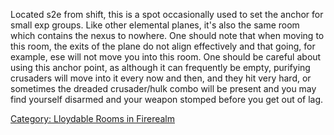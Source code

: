 Located s2e from shift, this is a spot occasionally used to set the
anchor for small exp groups. Like other elemental planes, it's also the
same room which contains the nexus to nowhere. One should note that when
moving to this room, the exits of the plane do not align effectively and
that going, for example, ese will not move you into this room. One
should be careful about using this anchor point, as although it can
frequently be empty, purifying crusaders will move into it every now and
then, and they hit very hard, or sometimes the dreaded crusader/hulk
combo will be present and you may find yourself disarmed and your weapon
stomped before you get out of lag.

[Category: Lloydable Rooms in
Firerealm](Category:_Lloydable_Rooms_in_Firerealm "wikilink")
